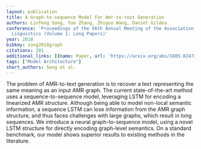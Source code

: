 ```yaml
---
layout: publication
title: A Graph-to-sequence Model For Amr-to-text Generation
authors: Linfeng Song, Yue Zhang, Zhiguo Wang, Daniel Gildea
conference: 'Proceedings of the 56th Annual Meeting of the Association for Computational
  Linguistics (Volume 1: Long Papers)'
year: 2018
bibkey: song2018graph
citations: 201
additional_links: [{name: Paper, url: 'https://arxiv.org/abs/1805.02473'}]
tags: ["Model Architecture"]
short_authors: Song et al.
---
```

The problem of AMR-to-text generation is to recover a text representing the
same meaning as an input AMR graph. The current state-of-the-art method uses a
sequence-to-sequence model, leveraging LSTM for encoding a linearized AMR
structure. Although being able to model non-local semantic information, a
sequence LSTM can lose information from the AMR graph structure, and thus faces
challenges with large graphs, which result in long sequences. We introduce a
neural graph-to-sequence model, using a novel LSTM structure for directly
encoding graph-level semantics. On a standard benchmark, our model shows
superior results to existing methods in the literature.